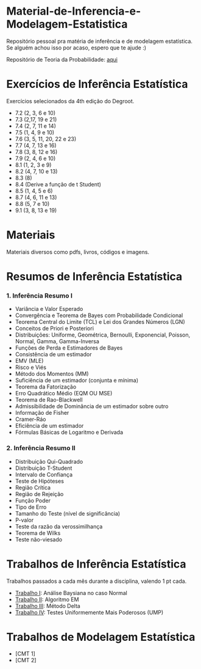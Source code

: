 # Material-de-Inferencia-e-Modelagem-Estatistica
Repositório pessoal pra matéria de inferência e de modelagem estatística.
Se alguém achou isso por acaso, espero que te ajude :)

Repositório de Teoria da Probabilidade: [aqui](https://github.com/iaracastro/TeoriaDaProbabilidade) <br/>

# Exercícios de Inferência Estatística
Exercícios selecionados da 4th edição do Degroot.

- 7.2 (2, 3, 6 e 10)
- 7.3 (2,17, 19 e 21)
- 7.4 (2, 7, 11 e 14)
- 7.5 (1, 4, 9 e 10)
- 7.6 (3, 5, 11, 20, 22 e 23)
- 7.7 (4, 7, 13 e 16)
- 7.8 (3, 8, 12 e 16)
- 7.9 (2, 4, 6 e 10)
- 8.1 (1, 2, 3 e 9)
- 8.2 (4, 7, 10 e 13)
- 8.3 (8)
- 8.4 (Derive a função de t Student)
- 8.5 (1, 4, 5 e 6)
- 8.7 (4, 6, 11 e 13)
- 8.8 (5, 7 e 10)
- 9.1 (3, 8, 13 e 19)

# Materiais
Materiais diversos como pdfs, livros, códigos e imagens.

# Resumos de Inferência Estatística
### 1. Inferência Resumo I

  - Variância e Valor Esperado
  - Convergência e Teorema de Bayes com Probabilidade Condicional
  - Teorema Central do Limite (TCL) e Lei dos Grandes Números (LGN)
  - Conceitos de Priori e Posteriori
  - Distribuições: Uniforme, Geométrica, Bernoulli, Exponencial, Poisson, Normal, Gamma, Gamma-Inversa
  - Funções de Perda e Estimadores de Bayes
  - Consistência de um estimador
  - EMV (MLE)
  - Risco e Viés
  - Método dos Momentos (MM)
  - Suficiência de um estimador (conjunta e mínima)
  - Teorema da Fatorização
  - Erro Quadrático Médio (EQM OU MSE)
  - Teorema de Rao-Blackwell
  - Admissibilidade de Dominância de um estimador sobre outro
  - Informação de Fisher
  - Cramer-Ráo
  - Eficiência de um estimador
  - Fórmulas Básicas de Logaritmo e Derivada

### 2. Inferência Resumo II

  - Distribuição Qui-Quadrado
  - Distribuição T-Student
  - Intervalo de Confiança
  - Teste de Hipóteses
  - Região Crítica
  - Região de Rejeição
  - Função Poder
  - Tipo de Erro
  - Tamanho do Teste (nível de significância)
  - P-valor
  - Teste da razão da verossimilhança
  - Teorema de Wilks
  - Teste não-viesado
  
# Trabalhos de Inferência Estatística
Trabalhos passados a cada mês durante a disciplina, valendo 1 pt cada.

- [Trabalho I](https://github.com/iaracastro/InferenciaEstatistica/tree/main/Trabalhos/Trabalho%20I): Análise Baysiana no caso Normal
- [Trabalho II](https://github.com/iaracastro/InferenciaEstatistica/tree/main/Trabalhos/Trabalho%20II): Algoritmo EM
- [Trabalho III](https://github.com/iaracastro/InferenciaEstatistica/tree/main/Trabalhos/Trabalho%20III): Método Delta
- [Trabalho IV](https://github.com/iaracastro/InferenciaEstatistica/tree/main/Trabalhos/Trabalho%20IV): Testes Uniformemente Mais Poderosos (UMP)

# Trabalhos de Modelagem Estatística

- [CMT 1]
- [CMT 2]
